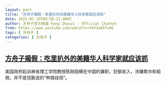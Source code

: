 ```yaml
---
layout: post
title: "方舟子揭假：吃里扒外的美籍华人科学家就应该抓"
date: 2021-01-19T09:58:21.000Z
author: 方舟子官方频道 Fang Zhouzi - Official Channel
from: https://www.youtube.com/watch?v=YkV3aA5fvAE
tags: [ 方舟子 ]
categories: [ 方舟子 ]
---
```

<!--1611050301000-->
[方舟子揭假：吃里扒外的美籍华人科学家就应该抓](https://www.youtube.com/watch?v=YkV3aA5fvAE)
------

<div>
美国政府起诉麻省理工学院教授陈刚隐瞒在中国的兼职、巨额收入，涉嫌欺诈和偷税，并不是饶毅说的“种族歧视”。
</div>
